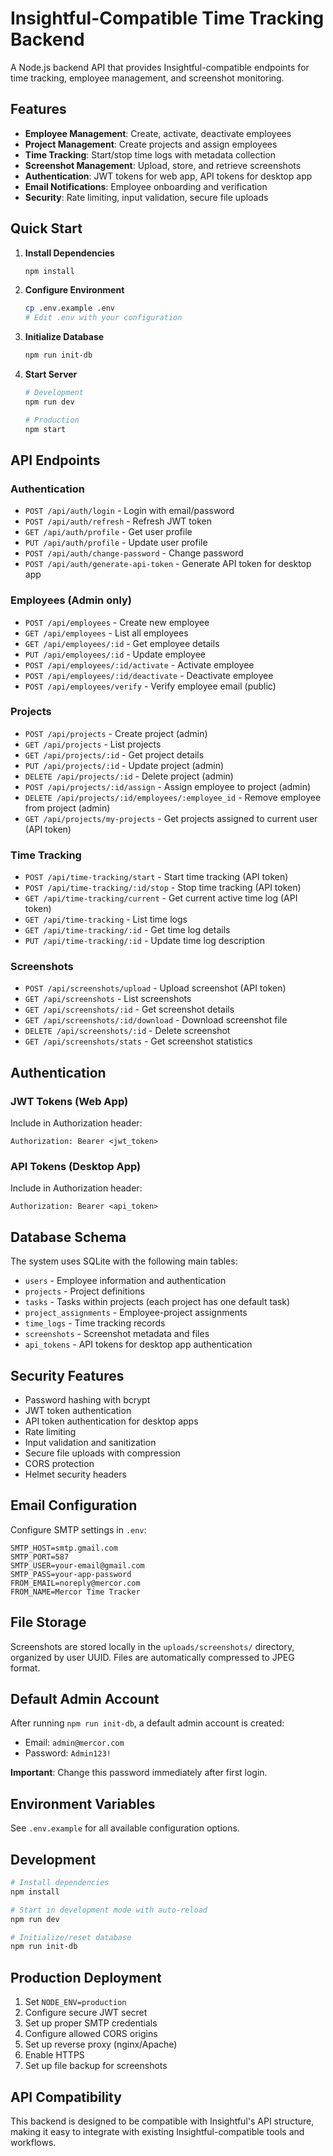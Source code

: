 # Insightful-Compatible Time Tracking Backend

A Node.js backend API that provides Insightful-compatible endpoints for time tracking, employee management, and screenshot monitoring.

## Features

- **Employee Management**: Create, activate, deactivate employees
- **Project Management**: Create projects and assign employees
- **Time Tracking**: Start/stop time logs with metadata collection
- **Screenshot Management**: Upload, store, and retrieve screenshots
- **Authentication**: JWT tokens for web app, API tokens for desktop app
- **Email Notifications**: Employee onboarding and verification
- **Security**: Rate limiting, input validation, secure file uploads

## Quick Start

1. **Install Dependencies**
   ```bash
   npm install
   ```

2. **Configure Environment**
   ```bash
   cp .env.example .env
   # Edit .env with your configuration
   ```

3. **Initialize Database**
   ```bash
   npm run init-db
   ```

4. **Start Server**
   ```bash
   # Development
   npm run dev
   
   # Production
   npm start
   ```

## API Endpoints

### Authentication
- `POST /api/auth/login` - Login with email/password
- `POST /api/auth/refresh` - Refresh JWT token
- `GET /api/auth/profile` - Get user profile
- `PUT /api/auth/profile` - Update user profile
- `POST /api/auth/change-password` - Change password
- `POST /api/auth/generate-api-token` - Generate API token for desktop app

### Employees (Admin only)
- `POST /api/employees` - Create new employee
- `GET /api/employees` - List all employees
- `GET /api/employees/:id` - Get employee details
- `PUT /api/employees/:id` - Update employee
- `POST /api/employees/:id/activate` - Activate employee
- `POST /api/employees/:id/deactivate` - Deactivate employee
- `POST /api/employees/verify` - Verify employee email (public)

### Projects
- `POST /api/projects` - Create project (admin)
- `GET /api/projects` - List projects
- `GET /api/projects/:id` - Get project details
- `PUT /api/projects/:id` - Update project (admin)
- `DELETE /api/projects/:id` - Delete project (admin)
- `POST /api/projects/:id/assign` - Assign employee to project (admin)
- `DELETE /api/projects/:id/employees/:employee_id` - Remove employee from project (admin)
- `GET /api/projects/my-projects` - Get projects assigned to current user (API token)

### Time Tracking
- `POST /api/time-tracking/start` - Start time tracking (API token)
- `POST /api/time-tracking/:id/stop` - Stop time tracking (API token)
- `GET /api/time-tracking/current` - Get current active time log (API token)
- `GET /api/time-tracking` - List time logs
- `GET /api/time-tracking/:id` - Get time log details
- `PUT /api/time-tracking/:id` - Update time log description

### Screenshots
- `POST /api/screenshots/upload` - Upload screenshot (API token)
- `GET /api/screenshots` - List screenshots
- `GET /api/screenshots/:id` - Get screenshot details
- `GET /api/screenshots/:id/download` - Download screenshot file
- `DELETE /api/screenshots/:id` - Delete screenshot
- `GET /api/screenshots/stats` - Get screenshot statistics

## Authentication

### JWT Tokens (Web App)
Include in Authorization header:
```
Authorization: Bearer <jwt_token>
```

### API Tokens (Desktop App)
Include in Authorization header:
```
Authorization: Bearer <api_token>
```

## Database Schema

The system uses SQLite with the following main tables:
- `users` - Employee information and authentication
- `projects` - Project definitions
- `tasks` - Tasks within projects (each project has one default task)
- `project_assignments` - Employee-project assignments
- `time_logs` - Time tracking records
- `screenshots` - Screenshot metadata and files
- `api_tokens` - API tokens for desktop app authentication

## Security Features

- Password hashing with bcrypt
- JWT token authentication
- API token authentication for desktop apps
- Rate limiting
- Input validation and sanitization
- Secure file uploads with compression
- CORS protection
- Helmet security headers

## Email Configuration

Configure SMTP settings in `.env`:
```env
SMTP_HOST=smtp.gmail.com
SMTP_PORT=587
SMTP_USER=your-email@gmail.com
SMTP_PASS=your-app-password
FROM_EMAIL=noreply@mercor.com
FROM_NAME=Mercor Time Tracker
```

## File Storage

Screenshots are stored locally in the `uploads/screenshots/` directory, organized by user UUID. Files are automatically compressed to JPEG format.

## Default Admin Account

After running `npm run init-db`, a default admin account is created:
- Email: `admin@mercor.com`
- Password: `Admin123!`

**Important**: Change this password immediately after first login.

## Environment Variables

See `.env.example` for all available configuration options.

## Development

```bash
# Install dependencies
npm install

# Start in development mode with auto-reload
npm run dev

# Initialize/reset database
npm run init-db
```

## Production Deployment

1. Set `NODE_ENV=production`
2. Configure secure JWT secret
3. Set up proper SMTP credentials
4. Configure allowed CORS origins
5. Set up reverse proxy (nginx/Apache)
6. Enable HTTPS
7. Set up file backup for screenshots

## API Compatibility

This backend is designed to be compatible with Insightful's API structure, making it easy to integrate with existing Insightful-compatible tools and workflows.